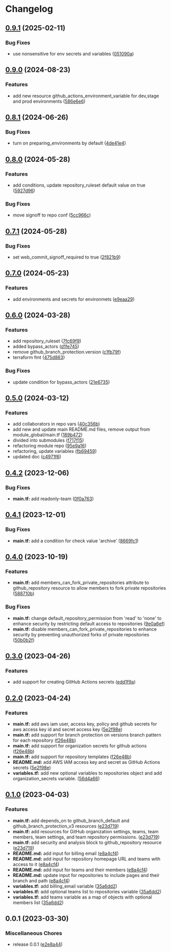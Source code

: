 # Changelog

## [0.9.1](https://github.com/releaseband/terraform-github-control/compare/v0.9.0...v0.9.1) (2025-02-11)


### Bug Fixes

* use nonsensitive for env secrets and variables ([051090a](https://github.com/releaseband/terraform-github-control/commit/051090a640e5baabe78f5d2a78ebce91144d64e4))

## [0.9.0](https://github.com/releaseband/terraform-github-control/compare/v0.8.1...v0.9.0) (2024-08-23)


### Features

* add new resource github_actions_environment_variable for dev,stage and prod environments ([586e6e6](https://github.com/releaseband/terraform-github-control/commit/586e6e692b9b94744a745823eb3083729091da58))

## [0.8.1](https://github.com/releaseband/terraform-github-control/compare/v0.8.0...v0.8.1) (2024-06-26)


### Bug Fixes

* turn on preparing_environments by default ([4de41e4](https://github.com/releaseband/terraform-github-control/commit/4de41e49608fa3bdd6ad5fa83f7d4415571b9556))

## [0.8.0](https://github.com/releaseband/terraform-github-control/compare/v0.7.1...v0.8.0) (2024-05-28)


### Features

* add conditions, update repository_ruleset default value on true ([5927d96](https://github.com/releaseband/terraform-github-control/commit/5927d96c79b0e6048cac0feb3792f585204648c3))


### Bug Fixes

* move signoff to repo conf ([5cc966c](https://github.com/releaseband/terraform-github-control/commit/5cc966c10bdd3758ca7fd25c0cf2b740d53cfd1b))

## [0.7.1](https://github.com/releaseband/terraform-github-control/compare/v0.7.0...v0.7.1) (2024-05-28)


### Bug Fixes

* set web_commit_signoff_required to true ([2f821b9](https://github.com/releaseband/terraform-github-control/commit/2f821b95743220320074935a57ac32e85094aa8e))

## [0.7.0](https://github.com/releaseband/terraform-github-control/compare/v0.6.0...v0.7.0) (2024-05-23)


### Features

* add environments and secrets for environmets ([e9eaa29](https://github.com/releaseband/terraform-github-control/commit/e9eaa29a64a397ed2b0934e5f78d6b5f28df92cf))

## [0.6.0](https://github.com/releaseband/terraform-github-control/compare/v0.5.0...v0.6.0) (2024-03-28)


### Features

* add repository_ruleset ([7fc69f9](https://github.com/releaseband/terraform-github-control/commit/7fc69f949b8b663d0e2d385cdd3321df8abb1050))
* added bypass_actors ([d1fe745](https://github.com/releaseband/terraform-github-control/commit/d1fe745de56ed81b9f6ca7d09ad39725ff3dfca7))
* remove github_branch_protection.version ([c1fb79f](https://github.com/releaseband/terraform-github-control/commit/c1fb79f5bc00e735bb923fd9e11d9207564639dd))
* terraform fmt ([475d863](https://github.com/releaseband/terraform-github-control/commit/475d86320b3bb61370b244904089bd40daff4d02))


### Bug Fixes

* update condition for bypass_actors ([21e6735](https://github.com/releaseband/terraform-github-control/commit/21e67350f7fcdcb640d5d1ddc3ae19dab0d1dc35))

## [0.5.0](https://github.com/releaseband/terraform-github-control/compare/v0.4.2...v0.5.0) (2024-03-12)


### Features

* add collaborators in repo vars ([40c356b](https://github.com/releaseband/terraform-github-control/commit/40c356bbf28b51c8c0286180d10cd8b3bc292077))
* add new and update main README.md files, remove output from module_global/main.tf ([189b472](https://github.com/releaseband/terraform-github-control/commit/189b47211109c7ad525b35d72e6cb23f92f50de6))
* divided into submodules ([f717f15](https://github.com/releaseband/terraform-github-control/commit/f717f153c695262dd1e3603a24a0c440abaf9ce9))
* refactoring module repo ([95e9a16](https://github.com/releaseband/terraform-github-control/commit/95e9a163bb5b9cc94d8d762d6b3b26e1458deb0f))
* refactoring, update variables ([fb69459](https://github.com/releaseband/terraform-github-control/commit/fb694599e5e559dba31befd61298d3de96588017))
* updated doc ([c4971f6](https://github.com/releaseband/terraform-github-control/commit/c4971f6a75802b46af26d45cde931ef006fb33f5))

## [0.4.2](https://github.com/releaseband/terraform-github-control/compare/v0.4.1...v0.4.2) (2023-12-06)


### Bug Fixes

* **main.tf:** add readonly-team ([0f0a763](https://github.com/releaseband/terraform-github-control/commit/0f0a7633078b6a731e532fd999623703f40c17eb))

## [0.4.1](https://github.com/releaseband/terraform-github-control/compare/v0.4.0...v0.4.1) (2023-12-01)


### Bug Fixes

* **main.tf:** add a condition for check value 'archive' ([8669fc1](https://github.com/releaseband/terraform-github-control/commit/8669fc1aa735c9b1d40399905f84489668ffed29))

## [0.4.0](https://github.com/releaseband/terraform-github-control/compare/v0.3.0...v0.4.0) (2023-10-19)


### Features

* **main.tf:** add members_can_fork_private_repositories attribute to github_repository resource to allow members to fork private repositories ([588710b](https://github.com/releaseband/terraform-github-control/commit/588710b655217ee905cb1c80a459c4c0b7787a54))


### Bug Fixes

* **main.tf:** change default_repository_permission from 'read' to 'none' to enhance security by restricting default access to repositories ([9e0a6ef](https://github.com/releaseband/terraform-github-control/commit/9e0a6efe811df52555b74fbb6869095e993a8f8e))
* **main.tf:** disable members_can_fork_private_repositories to enhance security by preventing unauthorized forks of private repositories ([50b0b2f](https://github.com/releaseband/terraform-github-control/commit/50b0b2f04162141c9c5695cd07e055515d830512))

## [0.3.0](https://github.com/releaseband/terraform-github-control/compare/v0.2.0...v0.3.0) (2023-04-26)


### Features

* add support for creating GitHub Actions secrets ([edd1f9a](https://github.com/releaseband/terraform-github-control/commit/edd1f9a729f825a8de82ff775e839bd9ef2c9a4d))

## [0.2.0](https://github.com/releaseband/terraform-github-control/compare/v0.1.0...v0.2.0) (2023-04-24)


### Features

* **main.tf:** add aws iam user, access key, policy and github secrets for aws access key id and secret access key ([5e2f98e](https://github.com/releaseband/terraform-github-control/commit/5e2f98e60995e6e0da9c5481ca2af8f5ec6667b6))
* **main.tf:** add support for branch protection on versions branch pattern for each repository ([f26e48b](https://github.com/releaseband/terraform-github-control/commit/f26e48b84f91ef27eb67bb4484d427a6a39b4fb7))
* **main.tf:** add support for organization secrets for github actions ([f26e48b](https://github.com/releaseband/terraform-github-control/commit/f26e48b84f91ef27eb67bb4484d427a6a39b4fb7))
* **main.tf:** add support for repository templates ([f26e48b](https://github.com/releaseband/terraform-github-control/commit/f26e48b84f91ef27eb67bb4484d427a6a39b4fb7))
* **README.md:** add AWS IAM access key and secret as GitHub Actions secrets ([5e2f98e](https://github.com/releaseband/terraform-github-control/commit/5e2f98e60995e6e0da9c5481ca2af8f5ec6667b6))
* **variables.tf:** add new optional variables to repositories object and add organization_secrets variable. ([56d4a66](https://github.com/releaseband/terraform-github-control/commit/56d4a667a6cef1873b5b7ca966ff12a8daf789a6))

## [0.1.0](https://github.com/releaseband/terraform-github-control/compare/v0.0.1...v0.1.0) (2023-04-03)


### Features

* **main.tf:** add depends_on to github_branch_default and github_branch_protection_v3 resources ([e23d719](https://github.com/releaseband/terraform-github-control/commit/e23d7199069500270b50e4c3e08373a2f75f5d8a))
* **main.tf:** add resources for GitHub organization settings, teams, team members, team settings, and team repository permissions. ([e23d719](https://github.com/releaseband/terraform-github-control/commit/e23d7199069500270b50e4c3e08373a2f75f5d8a))
* **main.tf:** add security and analysis block to github_repository resource ([e23d719](https://github.com/releaseband/terraform-github-control/commit/e23d7199069500270b50e4c3e08373a2f75f5d8a))
* **README.md:** add input for billing email ([e8a4cf4](https://github.com/releaseband/terraform-github-control/commit/e8a4cf47f1006a205cc405ccf3a6a218cb5d5a46))
* **README.md:** add input for repository homepage URL and teams with access to it ([e8a4cf4](https://github.com/releaseband/terraform-github-control/commit/e8a4cf47f1006a205cc405ccf3a6a218cb5d5a46))
* **README.md:** add input for teams and their members ([e8a4cf4](https://github.com/releaseband/terraform-github-control/commit/e8a4cf47f1006a205cc405ccf3a6a218cb5d5a46))
* **README.md:** update input for repositories to include pages and their branch and path ([e8a4cf4](https://github.com/releaseband/terraform-github-control/commit/e8a4cf47f1006a205cc405ccf3a6a218cb5d5a46))
* **variables.tf:** add billing_email variable ([35a6dd2](https://github.com/releaseband/terraform-github-control/commit/35a6dd206102c88112ab67a643d6200a2ea0e9ee))
* **variables.tf:** add optional teams list to repositories variable ([35a6dd2](https://github.com/releaseband/terraform-github-control/commit/35a6dd206102c88112ab67a643d6200a2ea0e9ee))
* **variables.tf:** add teams variable as a map of objects with optional members list ([35a6dd2](https://github.com/releaseband/terraform-github-control/commit/35a6dd206102c88112ab67a643d6200a2ea0e9ee))

## 0.0.1 (2023-03-30)


### Miscellaneous Chores

* release 0.0.1 ([e2e8a44](https://github.com/releaseband/terraform-github-control/commit/e2e8a4464d491574ada9ba1ba8678f1105e7d801))
